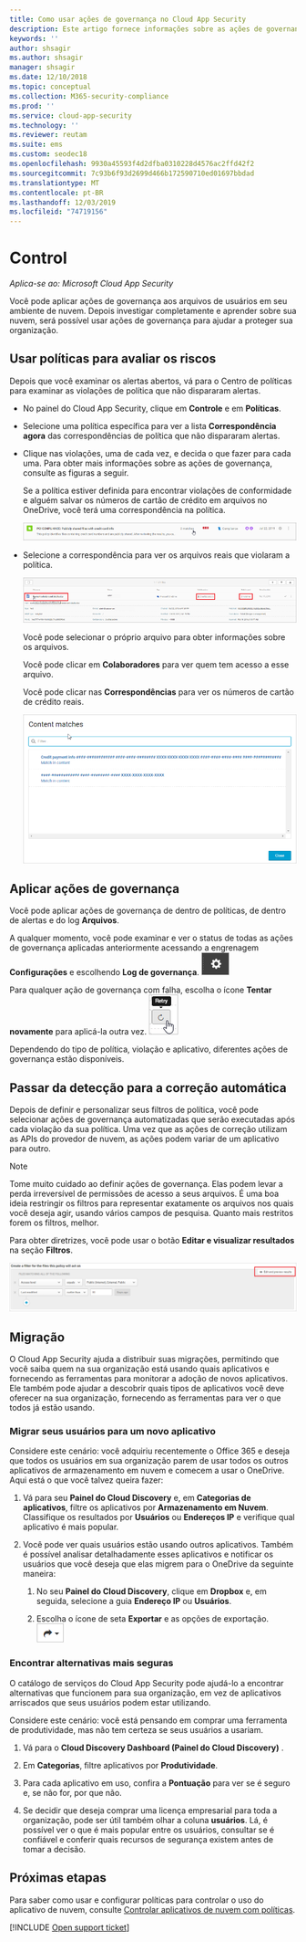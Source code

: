 ```yaml
---
title: Como usar ações de governança no Cloud App Security
description: Este artigo fornece informações sobre as ações de governança que você pode realizar no Cloud App Security para controlar o uso de aplicativos de nuvem da sua organização.
keywords: ''
author: shsagir
ms.author: shsagir
manager: shsagir
ms.date: 12/10/2018
ms.topic: conceptual
ms.collection: M365-security-compliance
ms.prod: ''
ms.service: cloud-app-security
ms.technology: ''
ms.reviewer: reutam
ms.suite: ems
ms.custom: seodec18
ms.openlocfilehash: 9930a45593f4d2dfba0310228d4576ac2ffd42f2
ms.sourcegitcommit: 7c93b6f93d2699d466b172590710ed01697bbdad
ms.translationtype: MT
ms.contentlocale: pt-BR
ms.lasthandoff: 12/03/2019
ms.locfileid: "74719156"
---
```

# <a name="control"></a>Control

*Aplica-se ao: Microsoft Cloud App Security*

Você pode aplicar ações de governança aos arquivos de usuários em seu ambiente de nuvem. Depois investigar completamente e aprender sobre sua nuvem, será possível usar ações de governança para ajudar a proteger sua organização.

## <a name="use-policies-to-assess-risk"></a>Usar políticas para avaliar os riscos

Depois que você examinar os alertas abertos, vá para o Centro de políticas para examinar as violações de política que não dispararam alertas.

- No painel do Cloud App Security, clique em **Controle** e em **Políticas**.

- Selecione uma política específica para ver a lista **Correspondência agora** das correspondências de política que não dispararam alertas.

- Clique nas violações, uma de cada vez, e decida o que fazer para cada uma. Para obter mais informações sobre as ações de governança, consulte as figuras a seguir.

    Se a política estiver definida para encontrar violações de conformidade e alguém salvar os números de cartão de crédito em arquivos no OneDrive, você terá uma correspondência na política.

    ![Correspondências de PCI](media/pci-matches.png "correspondências de pci")

- Selecione a correspondência para ver os arquivos reais que violaram a política.

    ![Correspondências de conteúdo de PCI](media/pci-content-matches.png "correspondências de conteúdo de pci")

    Você pode selecionar o próprio arquivo para obter informações sobre os arquivos.

    Você pode clicar em **Colaboradores** para ver quem tem acesso a esse arquivo.

    Você pode clicar nas **Correspondências** para ver os números de cartão de crédito reais.

    ![Conteúdo corresponde a números de cartão de crédito](media/content-matches-ccn.png "conteúdo corresponde a números de cartão de crédito")

## <a name="apply-governance-actions"></a>Aplicar ações de governança

Você pode aplicar ações de governança de dentro de políticas, de dentro de alertas e do log **Arquivos**.

A qualquer momento, você pode examinar e ver o status de todas as ações de governança aplicadas anteriormente acessando a engrenagem **Configurações** e escolhendo **Log de governança**. ![ícone de configurações](media/settings-icon.png "sícone de onfigurações ")

Para qualquer ação de governança com falha, escolha o ícone **Tentar novamente** para aplicá-la outra vez. ![Ícone de repetição](media/retry-icon.png "rícone de etry ")

Dependendo do tipo de política, violação e aplicativo, diferentes ações de governança estão disponíveis.

## <a name="move-from-detection-to-automatic-remediation"></a>Passar da detecção para a correção automática

Depois de definir e personalizar seus filtros de política, você pode selecionar ações de governança automatizadas que serão executadas após cada violação da sua política.
Uma vez que as ações de correção utilizam as APIs do provedor de nuvem, as ações podem variar de um aplicativo para outro.

> [!NOTE]
> Tome muito cuidado ao definir ações de governança. Elas podem levar a perda irreversível de permissões de acesso a seus arquivos.
> É uma boa ideia restringir os filtros para representar exatamente os arquivos nos quais você deseja agir, usando vários campos de pesquisa. Quanto mais restritos forem os filtros, melhor.
>
> Para obter diretrizes, você pode usar o botão **Editar e visualizar resultados** na seção **Filtros**.

![Resultados de edição e visualização da política de arquivo](media/file-policy-edit-and-preview-results.png "edição de política de arquivo e visualizar os resultados")

## <a name="migration"></a>Migração

O Cloud App Security ajuda a distribuir suas migrações, permitindo que você saiba quem na sua organização está usando quais aplicativos e fornecendo as ferramentas para monitorar a adoção de novos aplicativos. Ele também pode ajudar a descobrir quais tipos de aplicativos você deve oferecer na sua organização, fornecendo as ferramentas para ver o que todos já estão usando.

### <a name="migrate-your-users-to-a-new-app"></a>Migrar seus usuários para um novo aplicativo

Considere este cenário: você adquiriu recentemente o Office 365 e deseja que todos os usuários em sua organização parem de usar todos os outros aplicativos de armazenamento em nuvem e comecem a usar o OneDrive. Aqui está o que você talvez queira fazer:

1. Vá para seu **Painel do Cloud Discovery** e, em **Categorias de aplicativos**, filtre os aplicativos por **Armazenamento em Nuvem**. Classifique os resultados por **Usuários** ou **Endereços IP** e verifique qual aplicativo é mais popular.

2. Você pode ver quais usuários estão usando outros aplicativos. Também é possível analisar detalhadamente esses aplicativos e notificar os usuários que você deseja que elas migrem para o OneDrive da seguinte maneira:

    1. No seu **Painel do Cloud Discovery**, clique em **Dropbox** e, em seguida, selecione a guia **Endereço IP** ou **Usuários**.

    2. Escolha o ícone de seta **Exportar** e as opções de exportação. ![Ícone de seta](media/arrow-icon.png "aícone de RROW ")

### <a name="find-more-secure-alternatives"></a>Encontrar alternativas mais seguras

O catálogo de serviços do Cloud App Security pode ajudá-lo a encontrar alternativas que funcionem para sua organização, em vez de aplicativos arriscados que seus usuários podem estar utilizando.

Considere este cenário: você está pensando em comprar uma ferramenta de produtividade, mas não tem certeza se seus usuários a usariam.

1. Vá para o **Cloud Discovery Dashboard (Painel do Cloud Discovery)** .

2. Em **Categorias**, filtre aplicativos por **Produtividade**.

3. Para cada aplicativo em uso, confira a **Pontuação** para ver se é seguro e, se não for, por que não.

4. Se decidir que deseja comprar uma licença empresarial para toda a organização, pode ser útil também olhar a coluna **usuários**. Lá, é possível ver o que é mais popular entre os usuários, consultar se é confiável e conferir quais recursos de segurança existem antes de tomar a decisão.

## <a name="next-steps"></a>Próximas etapas

Para saber como usar e configurar políticas para controlar o uso do aplicativo de nuvem, consulte [Controlar aplicativos de nuvem com políticas](control-cloud-apps-with-policies.md).

[!INCLUDE [Open support ticket](includes/support.md)]
